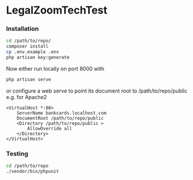 # LegalZoomTechTest

### Installation

```bash
cd /path/to/repo/
composer install
cp .env.example .env
php artisan key:generate
```
Now either run locally on port 8000 with
```bash
php artisan serve
```
or configure a web serve to point its document root to /path/to/repo/public e.g. for Apache2

```
<VirtualHost *:80>
    ServerName bankcards.localhost.com
    DocumentRoot /path/to/repo/public
    <Directory /path/to/repo/public >
        AllowOverride all
    </Directory>
</VirtualHost>
```
### Testing
```bash
cd /path/to/repo
./vendor/bin/phpunit
```
